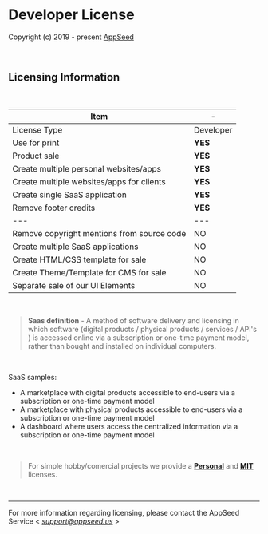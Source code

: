 # Developer License

Copyright (c) 2019 - present [AppSeed](http://appseed.us/)

<br />

## Licensing Information

<br />

| Item | - |
| ---------------------------------- | --- |
| License Type | Developer  |
| Use for print | **YES** |
| Product sale | **YES** |
| Create multiple personal websites/apps | **YES** |  
| Create multiple websites/apps for clients | **YES** |  
| Create single SaaS application | **YES** | 
| Remove footer credits | **YES** |
| --- | --- |
| Remove copyright mentions from source code | NO |
| Create multiple SaaS applications | NO | 
| Create HTML/CSS template for sale | NO |
| Create Theme/Template for CMS for sale | NO |
| Separate sale of our UI Elements | NO |

<br />

> **Saas definition** - A method of software delivery and licensing in which software (digital products / physical products / services / API's ) is accessed online via a subscription or one-time payment model, rather than bought and installed on individual computers.

<br />

SaaS samples:

- A marketplace with digital products accessible to end-users via a subscription or one-time payment model
- A marketplace with physical products accessible to end-users via a subscription or one-time payment model
- A dashboard where users access the centralized information via a subscription or one-time payment model   

<br />

> For simple hobby/comercial projects we provide a **[Personal](https://github.com/app-generator/license-personal)** and **[MIT](https://github.com/app-generator/license-mit)** licenses.  

<br />

---
For more information regarding licensing, please contact the AppSeed Service < *support@appseed.us* >
